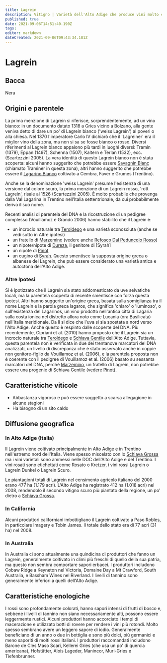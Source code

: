```yaml
---
title: Lagrein
description: Vitigno | Varietà dell'Alto Adige che produce vini molto caratteristici, distintamente fruttati ma a volte un po' rustici
published: true
date: 2021-09-06T14:51:40.190Z
tags: 
editor: markdown
dateCreated: 2021-09-06T09:43:34.181Z
---
```


# Lagrein

## Bacca
Nera

## Origini e parentele
La prima menzione di Lagrein si riferisce, sorprendentemente, ad un vino bianco: in un documento datato 1318 a Gries vicino a Bolzano, alla gente veniva detto di dare un po' di Lagrein bianco ('weiss Lagrein') ai poveri o alla chiesa. Nel 1370 l'imperatore Carlo IV dichiarò che il 'Lagreiner' era il miglior vino della zona, ma non si sa se fosse bianco o rosso. Diversi riferimenti al Lagrein bianco appaiono più tardi in luoghi diversi: Tramin (1379), Eppan (1497), Schenna (1507), Kaltern e Terlan (1532), ecc. (Scartezzini 2005). La vera identità di questo Lagrein bianco non è stata scoperta: alcuni hanno suggerito che potrebbe essere [Savagnin Blanc](/vitigni/bacca-bianca/savagning-blanc) (chiamato Traminer in questa zona), altri hanno suggerito che potrebbe essere il [Lagarino Bianco](/vitigni/bacca-bianca/lagarino-bianco) coltivato a Cembra, Faver e Grumes (Trentino).

Anche se la denominazione 'weiss Lagrein' presume l'esistenza di una versione dal colore scuro, la prima menzione di un Lagrein rosso, 'rott Lagrein', risale al 1526 (Scartezzini 2005). È molto probabile che provenga dalla Val Lagarina in Trentino nell'Italia settentrionale, da cui probabilmente deriva il suo nome.

Recenti analisi di parentela del DNA e la ricostruzione di un pedigree complesso (Vouillamoz e Grando 2006) hanno stabilito che il Lagrein è:

- un incrocio naturale tra [Teroldego](/vitigni/bacca-nera/teroldego) e una varietà sconosciuta (anche se vedi sotto in Altre ipotesi)
- un fratello di [Marzemino](/vitigni/Italia/bacca-nera/marzemino) (vedere anche [Refosco Dal Peduncolo Rosso](/vitigni/bacca-nera/refosco-dal-peduncolo-rosso))
- un nipote/nipote di [Dureza](/vitigni/bacca-nera/dureza), il genitore di [Syrah]
- un nipote di [Pinot](/vitigni/Francia/bacca-nera/pinot)
- un cugino di [Syrah](/vitigni/Italia/bacca-nera/syrah).
Questo smentisce la supposta origine greca o albanese del Lagrein, che può essere considerato una varietà antica e autoctona dell'Alto Adige.

### Altre Ipotesi

Si è ipotizzato che il Lagrein sia stato addomesticato da uve selvatiche locali, ma la parentela scoperta di recente smentisce con forza questa ipotesi. Altri hanno suggerito un'origine greca, basata sulla somiglianza tra il nome Lagrein e la parola greca lagaros, che significa 'chiaro' o 'luminoso', o sull'esistenza del Lagarinos, un vino prodotto nell'antica città di Lagaria sulla costa ionica nel distretto allora noto come Lucania (ora Basilicata) nell'Italia meridionale. Da lì si dice che l'uva si sia spostata a nord verso l'Alto Adige. Anche questo è respinto dalle scoperte del DNA. Più recentemente, Cipriani et al. (2010) hanno proposto che il Lagrein sia un incrocio naturale tra [Teroldego](/vitigni/bacca-nera/teroldego) e [Schiava Gentile](/vitigni/Italia/bacca-nera/schiava-gentile) dell'Alto Adige. Tuttavia, questa parentela non è verificata in due dei trentanove marcatori del DNA analizzati, un livello di discrepanza che è stato osservato anche in coppie non genitore-figlio da Vouillamoz et al. (2006), e la parentela proposta non è coerente con il pedigree di Vouillamoz et al. (2006) basato su sessanta marcatori del DNA, perché [Marzemino](/vitigni/Italia/bacca-nera/marzemino), un fratello di Lagrein, non potrebbe essere una progenie di Schiava Gentile (vedere [Pinot](/vitigni/Francia/bacca-nera/pinot)).

## Caratteristiche viticole
- Abbastanza vigoroso e può essere soggetto a scarsa allegagione in alcune stagioni
- Ha bisogno di un sito caldo

## Diffusione geografica

### In Alto Adige (Italia)
Il Lagrein viene coltivato principalmente in Alto Adige e in Trentino nell'estremo nord dell'Italia. Viene spesso miscelato con lo [Schiava Grossa](/vitigni/Italia/bacca-nera/schiava-grossa) ma i vini varietali sono ammessi nelle DOC dell'Alto Adige e del Trentino. I vini rosati sono etichettati come Rosato o Kretzer, i vini rossi Lagrein o Lagrein Dunkel o Lagrein Scuro.

Le piantagioni totali di Lagrein nel censimento agricolo italiano del 2000 erano 477 ha (1.179 acri). L'Alto Adige ha registrato 412 ha (1.018 acri) nel 2008, rendendolo il secondo vitigno scuro più piantato della regione, un po' dietro a [Schiava Grossa](/vitigni/Italia/bacca-nera/schiava-grossa).

### In California

Alcuni produttori californiani imbottigliano il Lagrein coltivato a Paso Robles, in particolare Imagery e Tobin James. Il totale dello stato era di 77 acri (31 ha) nel 2008.

### In Australia

In Australia ci sono attualmente una quindicina di produttori che fanno un Lagrein, generalmente coltivato in climi più freschi di quello della sua patria, ma questo non sembra comportare sapori erbacei. I produttori includono Cobaw Ridge a Keyneton nel Victoria, Domaine Day a Mt Crawford, South Australia, e Bassham Wines nel Riverland. I livelli di tannino sono generalmente inferiori a quelli dell'Alto Adige.

## Caratteristiche enologiche
I rossi sono profondamente colorati, hanno sapori intensi di frutti di bosco e, sebbene i livelli di tannino non siano necessariamente alti, possono essere leggermente rustici. Alcuni produttori hanno accorciato i tempi di macerazione e utilizzato botti di rovere per rendere i vini più rotondi. Molto spesso sembrano avere un leggero sapore di iodio. Generalmente beneficiano di un anno o due in bottiglia e sono più dolci, più germanici e meno saporiti di molti rossi italiani. I produttori raccomandati includono Barone de Cles Maso Scari, Kellerei Gries (che usa un po' di quercia americana), Hofstätter, Alois Lageder, Manincor, Muri-Gries e Tiefenbrunner.